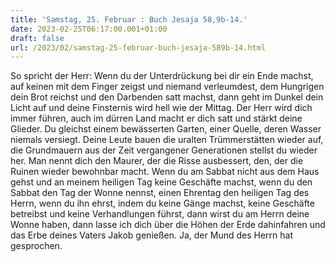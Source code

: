 ```yaml
---
title: 'Samstag, 25. Februar : Buch Jesaja 58,9b-14.'
date: 2023-02-25T06:17:00.001+01:00
draft: false
url: /2023/02/samstag-25-februar-buch-jesaja-589b-14.html
---
```


So spricht der Herr: Wenn du der Unterdrückung bei dir ein Ende machst, auf keinen mit dem Finger zeigst und niemand verleumdest, dem Hungrigen dein Brot reichst und den Darbenden satt machst, dann geht im Dunkel dein Licht auf und deine Finsternis wird hell wie der Mittag. Der Herr wird dich immer führen, auch im dürren Land macht er dich satt und stärkt deine Glieder. Du gleichst einem bewässerten Garten, einer Quelle, deren Wasser niemals versiegt. Deine Leute bauen die uralten Trümmerstätten wieder auf, die Grundmauern aus der Zeit vergangener Generationen stellst du wieder her. Man nennt dich den Maurer, der die Risse ausbessert, den, der die Ruinen wieder bewohnbar macht. Wenn du am Sabbat nicht aus dem Haus gehst und an meinem heiligen Tag keine Geschäfte machst, wenn du den Sabbat den Tag der Wonne nennst, einen Ehrentag den heiligen Tag des Herrn, wenn du ihn ehrst, indem du keine Gänge machst, keine Geschäfte betreibst und keine Verhandlungen führst, dann wirst du am Herrn deine Wonne haben, dann lasse ich dich über die Höhen der Erde dahinfahren und das Erbe deines Vaters Jakob genießen. Ja, der Mund des Herrn hat gesprochen.